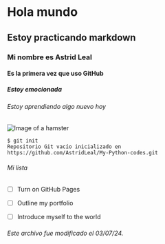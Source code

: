 # Hola mundo
## Estoy practicando markdown
### Mi nombre es Astrid Leal
#### Es la primera vez que uso GitHub
##### Estoy emocionada
###### Estoy aprendiendo algo nuevo hoy

![Image of a hamster](https://m.media-amazon.com/images/I/31QvaqPJjlL._AC_UF894,1000_QL80_.jpg)

``` 
$ git init 
Repositorio Git vacío inicializado en https://github.com/AstridLeal/My-Python-codes.git 
```
###### Mi lista
- [ ] Turn on GitHub Pages
- [ ] Outline my portfolio
- [ ] Introduce myself to the world


###### Este archivo fue modificado el 03/07/24.
